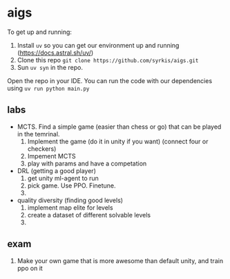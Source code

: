 # aigs

To get up and running:

1. Install `uv` so you can get our environment up and running (https://docs.astral.sh/uv/)
2. Clone this repo `git clone https://github.com/syrkis/aigs.git`
3. Sun `uv syn` in the repo.

Open the repo in your IDE. You can run the code with our dependencies using `uv run python main.py`

## labs

- MCTS. Find a simple game (easier than chess or go) that can be played in the temrinal.
  1. Implement the game (do it in unity if you want) (connect four or checkers)
  2. Impement MCTS
  3. play with params and have a competation
- DRL (getting a good player)
  1. get unity ml-agent to run
  2. pick game. Use PPO. Finetune.
  3.
- quality diversity (finding good levels)
  1. implement map elite for levels
  2. create a dataset of different solvable levels
  3.

## exam

1. Make your own game that is more awesome than default unity, and train ppo on it
